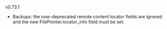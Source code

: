 v0.73.1

- Backups: the now-deprecated remote content locator fields are ignored and the new FilePointer.locator_info field must
  be set.